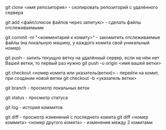 git clone <имя репозитория> - скопировать репозиторий с удалённого сервера

git add <файл/список файлов через запитую> - сделать файлы отслеживаемыми

git commit -m "<комментарий к комиту>" - закомитить отслеживаемые файлы (на локальную машину, у каждого комита свой уникальный номер)

git push - залить текущую ветку на удалённый сервер, если на нём нет Вашей ветки, то первый раз нужно git push -u origin <имя вашей ветки>

git checkout <номер комита или указатель(ветки)> - перейти на комит, при создании новой ветки git checkout -b <указатель ветки>

git branch - просмотр локальных веток

git status - просмотр статуса

git log - история коммитов

git diff - просмотр изменений с последнего комита git diff <номер коммита> <номер другого комита> - изменения между 2 комитами
